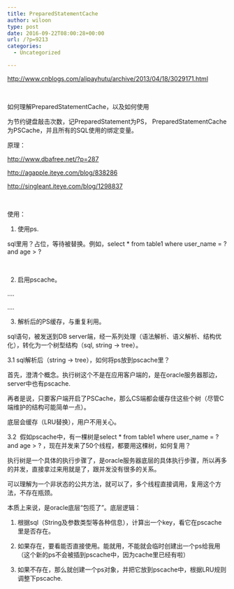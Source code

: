 ```yaml
---
title: PreparedStatementCache
author: wiloon
type: post
date: 2016-09-22T08:00:28+00:00
url: /?p=9213
categories:
  - Uncategorized

---
```

http://www.cnblogs.com/alipayhutu/archive/2013/04/18/3029171.html

&nbsp;

如何理解PreparedStatementCache，以及如何使用

为节约键盘敲击次数，记PreparedStatement为PS， PreparedStatementCache为PSCache，并且所有的SQL使用的绑定变量。

原理：

http://www.dbafree.net/?p=287

http://agapple.iteye.com/blog/838286

http://singleant.iteye.com/blog/1298837

&nbsp;

使用：

1. 使用ps.

sql里用？占位，等待被替换。例如，select * from table1 where user_name = ? and age > ?

&nbsp;

2. 启用pscache。

<bean id=&#8221;dataSource&#8221; class=&#8221;org.apache.commons.dbcp.BasicDataSource&#8221; destroy-method=&#8221;close&#8221;>
  
&#8230;.
  
<property name=&#8221;poolPreparedStatements&#8221; value=&#8221;true&#8221; />
  
<property name=&#8221;maxOpenPreparedStatements&#8221; value=&#8221;10&#8243; />
  
&#8230;.
  
</bean>
  
3. 解析后的PS缓存，与重复利用。

sql语句，被发送到DB server端，经一系列处理（语法解析、语义解析、结构优化），转化为一个树型结构（sql, string -> tree）。

3.1 sql解析后（string -> tree），如何将ps放到pscache里？

首先，澄清个概念。执行树这个不是在应用客户端的，是在oracle服务器那边，server中也有pscache.
  
再者是说，只要客户端开启了PSCache，那么CS端都会缓存住这些个树（尽管C端维护的结构可能简单一点）。
  
底层会缓存（LRU替换），用户不用关心。
  
3.2  假如pscache中，有一棵树是select * from table1 where user_name = ? and age > ? ，现在并发来了50个线程，都要用这棵树，如何复用？

执行树是一个具体的执行步骤了，是oracle服务器底层的具体执行步骤，所以再多的并发，直接拿过来用就是了，跟并发没有很多的关系。

可以理解为一个非状态的公共方法，就可以了，多个线程直接调用，复用这个方法，不存在瓶颈。

本质上来说，是oracle底层“包揽了”。底层逻辑：

1) 根据sql（String及参数类型等各种信息），计算出一个key，看它在pscache里是否存在。
  
2) 如果存在，要看能否直接使用。能就用，不能就会临时创建出一个ps给我用（这个新的ps不会被插到pscache中，因为cache里已经有啦）
  
3) 如果不存在，那么就创建一个ps对象，并把它放到pscache中，根据LRU规则调整下pscache.